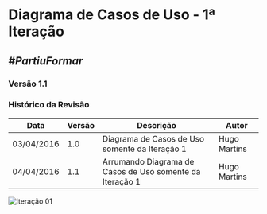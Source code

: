 # **Diagrama de Casos de Uso - 1ª Iteração**

##  ***#PartiuFormar***

### **Versão 1.1**

### Histórico da Revisão
Data|Versão|Descrição|Autor
-----|------|---------|-------
03/04/2016|1.0|Diagrama de Casos de Uso somente da Iteração 1| Hugo Martins
04/04/2016|1.1|Arrumando Diagrama de Casos de Uso somente da Iteração 1| Hugo Martins

![Iteração 01](http://imgur.com/6pAdlbm.png)